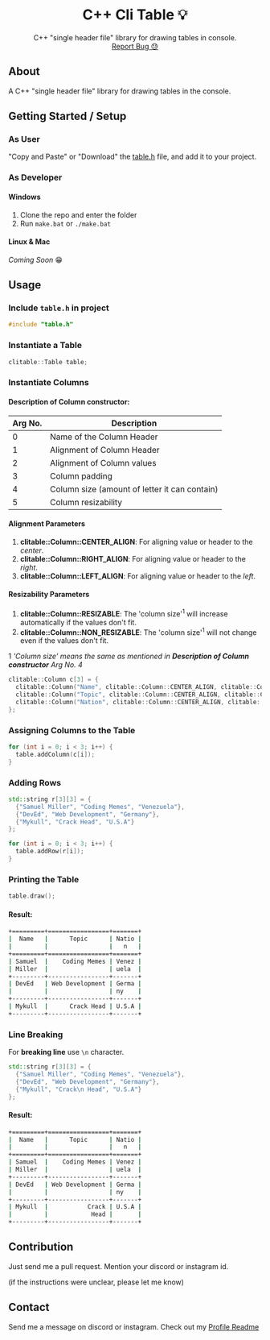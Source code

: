 <p align="center">
  <h1 align="center">C++ Cli Table 💡</h1>
  <p align="center">
    C++ "single header file" library for drawing tables in console.
    <br />
    <a href="https://github.com/captainAyan/CppCliTable/issues">Report Bug 😓</a>
  </p>
</p>

## About

A C++ "single header file" library for drawing tables in the console.

## Getting Started / Setup
### As User
"Copy and Paste" or "Download" the <a href="https://raw.githubusercontent.com/captainAyan/CppCliTable/main/table.h">table.h</a> file, and add it to your project.

### As Developer
#### Windows
1. Clone the repo and enter the folder
2. Run `make.bat` or `./make.bat`
#### Linux & Mac
_Coming Soon_ 😁

## Usage

### Include `table.h` in project
```c++
#include "table.h"
```

### Instantiate a Table
```c++
clitable::Table table;
```

### Instantiate Columns

#### Description of Column constructor:
Arg No. | Description
-|-|
0|Name of the Column Header|
1|Alignment of Column Header|
2|Alignment of Column values|
3|Column padding|
4|Column size (amount of letter it can contain)|
5|Column resizability|

#### Alignment Parameters
1. **clitable::Column::CENTER_ALIGN**: For aligning value or header to the *center*.
2. **clitable::Column::RIGHT_ALIGN**: For aligning value or header to the *right*.
3. **clitable::Column::LEFT_ALIGN**: For aligning value or header to the *left*.

#### Resizability Parameters
1. **clitable::Column::RESIZABLE**: The 'column size'<sup>1</sup> will increase automatically if the values don't fit. 
2. **clitable::Column::NON_RESIZABLE**: The 'column size'<sup>1</sup> will not change even if the values don't fit.

1 *'Column size' means the same as mentioned in **Description of Column constructor** Arg No. 4*

```c++
clitable::Column c[3] = {
  clitable::Column("Name", clitable::Column::CENTER_ALIGN, clitable::Column::LEFT_ALIGN, 1,7,  clitable::Column::NON_RESIZABLE),
  clitable::Column("Topic", clitable::Column::CENTER_ALIGN, clitable::Column::RIGHT_ALIGN, 1,2, clitable::Column::RESIZABLE),
  clitable::Column("Nation", clitable::Column::CENTER_ALIGN, clitable::Column::LEFT_ALIGN, 1,5, clitable::Column::NON_RESIZABLE)
};
```

### Assigning Columns to the Table
```c++
for (int i = 0; i < 3; i++) {
  table.addColumn(c[i]);
}
```

### Adding Rows
```c++
std::string r[3][3] = {
  {"Samuel Miller", "Coding Memes", "Venezuela"},
  {"DevEd", "Web Development", "Germany"},
  {"Mykull", "Crack Head", "U.S.A"}
};

for (int i = 0; i < 3; i++) {
  table.addRow(r[i]);
}
```

### Printing the Table
```c++
table.draw();
```
#### Result:
```bash
+=========+=================+=======+
|  Name   |      Topic      | Natio |
|         |                 |   n   |
+=========+=================+=======+
| Samuel  |    Coding Memes | Venez |
| Miller  |                 | uela  |
+---------+-----------------+-------+
| DevEd   | Web Development | Germa |
|         |                 | ny    |
+---------+-----------------+-------+
| Mykull  |      Crack Head | U.S.A |
+---------+-----------------+-------+
```

### Line Breaking
For **breaking line** use `\n` character.
```c++
std::string r[3][3] = {
  {"Samuel Miller", "Coding Memes", "Venezuela"},
  {"DevEd", "Web Development", "Germany"},
  {"Mykull", "Crack\n Head", "U.S.A"}
};
```
#### Result:
```bash
+=========+=================+=======+
|  Name   |      Topic      | Natio |
|         |                 |   n   |
+=========+=================+=======+
| Samuel  |    Coding Memes | Venez |
| Miller  |                 | uela  |
+---------+-----------------+-------+
| DevEd   | Web Development | Germa |
|         |                 | ny    |
+---------+-----------------+-------+
| Mykull  |           Crack | U.S.A |
|         |            Head |       |
+---------+-----------------+-------+
```

## Contribution
Just send me a pull request. Mention your discord or instagram id.

(if the instructions were unclear, please let me know)

## Contact
Send me a message on discord or instagram. Check out my [Profile Readme](https://github.com/captainAyan)